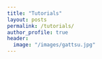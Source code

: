 ```yaml
---
title: "Tutorials"
layout: posts
permalink: /tutorials/
author_profile: true
header:
  image: "/images/gattsu.jpg"
---
```

